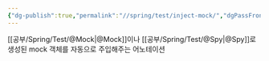 ```yaml
---
{"dg-publish":true,"permalink":"//spring/test/inject-mock/","dgPassFrontmatter":true}
---
```



[[공부/Spring/Test/@Mock\|@Mock]]이나 [[공부/Spring/Test/@Spy\|@Spy]]로 생성된 mock 객체를 자동으로 주입해주는 어노테이션